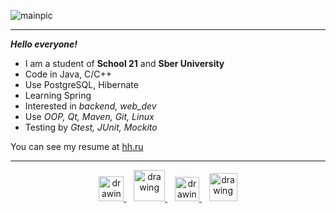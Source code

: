 ![mainpic](git.png)
____

***Hello everyone!***
 - I am a student of **School 21** and **Sber University**
 - Code in Java, C/C++
 - Use PostgreSQL, Hibernate
 - Learning Spring
 - Interested in *backend, web_dev*
 - Use *OOP, Qt, Maven, Git, Linux*
 - Testing by *Gtest,  JUnit, Mockito*

You can see my resume at [hh.ru](https://hh.ru/resume/8a93bdd6ff0b541d770039ed1f615849726a50 "hh.ru")

<!-- You can see my resume at &nbsp; <a href="[https://t.me/evdidenko](https://novosibirsk.hh.ru/resume/b8e73581ff0afb7a750039ed1f446f54433374)">
  <img src="https://upload.wikimedia.org/wikipedia/commons/7/79/HeadHunter_logo.png" alt="drawing" width="25"/>
 </a> -->

**********
<p align="center">
 <a href="https://t.me/evdidenko">
  <img src="https://upload.wikimedia.org/wikipedia/commons/thumb/8/83/Telegram_2019_Logo.svg/800px-Telegram_2019_Logo.svg.png" alt="drawing" width="40"/>
 </a>
 &nbsp;&nbsp;
 <a href="mailto:didenkoev93@gmail.com">
  <img src="https://upload.wikimedia.org/wikipedia/commons/thumb/7/7e/Gmail_icon_%282020%29.svg/1280px-Gmail_icon_%282020%29.svg.png" alt="drawing" width="50"/>
 </a>
 &nbsp;&nbsp;
 <a href="https://www.instagram.com/evgeny_didenko93/">
  <img src="https://upload.wikimedia.org/wikipedia/commons/thumb/9/95/Instagram_logo_2022.svg/800px-Instagram_logo_2022.svg.png" alt="drawing" width="39"/>
 </a>
 &nbsp;&nbsp;
 <a href="https://wa.clck.bar/79237054446">
  <img src="https://upload.wikimedia.org/wikipedia/commons/thumb/6/6b/WhatsApp.svg/800px-WhatsApp.svg.png" alt="drawing" width="45"/>
 </a>
 
 </p>
<!-- 
 - [Telegram](http://t-do.ru/evdidenko "Telegram")
 - [WatsApp](https://wa.clck.bar/79237054446 "WatsApp")
 - [Instagram](https://www.instagram.com/evgeny_didenko93/ "Instagram")
 - [Gmail](mailto:didenkoev93@gmail.com "Gmail") -->
 
